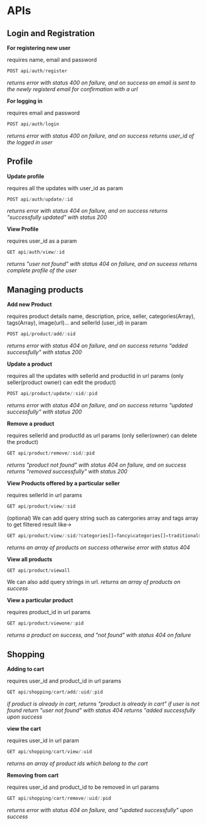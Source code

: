 # APIs
## Login and Registration
**For registering new user**

requires name, email and password
```js 
POST api/auth/register
```
_returns error with status 400 on failure, and on success an email is sent to the newly registerd email for confirmation with a url_

**For logging in**

requires email and password
```js
POST api/auth/login
```
_returns error with status 400 on failure, and on success returns user_id of the logged in user_

## Profile
**Update profile**

requires all the updates with user_id as param
```js
POST api/auth/update/:id
```
_returns error with status 404 on failure, and on success returns "successfully updated" with status 200_

**View Profile**

requires user_id as a param
```js
GET api/auth/view/:id
```
_returns "user not found" with status 404 on failure, and on suceess returns complete profile of the user_

## Managing products
**Add new Product**

requires product details name, description, price, seller, categories(Array), tags(Array), image(url)... and sellerId (user_id) in param
```js
POST api/product/add/:sid
```
_returns error with status 404 on failure, and on success returns "added successfully" with status 200_

**Update a product**

requires all the updates with sellerId and productId in url params (only seller(product owner) can edit the product)
```js
POST api/product/update/:sid/:pid
```
_returns error with status 404 on failure, and on success returns "updated successfully" with status 200_

**Remove a product**

requires sellerId and productId as url params (only seller(owner) can delete the product)
```js
GET api/product/remove/:sid/:pid
```
_returns "product not found" with status 404 on failure, and on success returns "removed successfully" with status 200_

**View Products offered by a particular seller**

requires sellerId in url params
```js
GET api/product/view/:sid
```
(optional) We can add query string such as catergories array and tags array to get filtered result like->
```js
GET api/product/view/:sid/?categories[]=fancy&categories[]=traditional&tags[]=easywear&tags[]=topRated
```
_returns an array of products on success otherwise error with status 404_

**View all products**

```js
GET api/product/viewall
```
We can also add query strings in url.
_returns an array of products on success_

**View a particular product**

requires product_id in url params
```js
GET api/product/viewone/:pid
```
_returns a product on success, and "not found" with status 404 on failure_

## Shopping

**Adding to cart**

requires user_id and product_id in url params
```js
GET api/shopping/cart/add/:uid/:pid
```
_if product is already in cart, returns "product is already in cart"
if user is not found return "user not found" with status 404
returns "added successfully upon success_

**view the cart**

requires user_id in url param
```js
GET api/shopping/cart/view/:uid
```
_returns an array of product ids which belong to the cart_


**Removing from cart**

requires user_id and product_id to be removed in url params
```js
GET api/shopping/cart/remove/:uid/:pid
```
_returns error with status 404 on failure, and "updated successfully" upon success_

